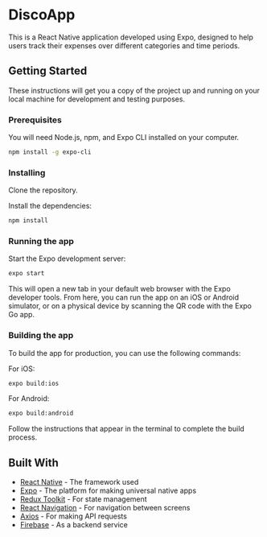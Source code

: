 # DiscoApp

This is a React Native application developed using Expo, designed to help users track their expenses over different categories and time periods.

## Getting Started

These instructions will get you a copy of the project up and running on your local machine for development and testing purposes.

### Prerequisites

You will need Node.js, npm, and Expo CLI installed on your computer.

```bash
npm install -g expo-cli
```

### Installing

Clone the repository.

Install the dependencies:

```bash
npm install
```

### Running the app

Start the Expo development server:

```bash
expo start
```

This will open a new tab in your default web browser with the Expo developer tools. From here, you can run the app on an iOS or Android simulator, or on a physical device by scanning the QR code with the Expo Go app.

### Building the app

To build the app for production, you can use the following commands:

For iOS:

```bash
expo build:ios
```

For Android:

```bash
expo build:android
```

Follow the instructions that appear in the terminal to complete the build process.

## Built With

- [React Native](https://reactnative.dev/) - The framework used
- [Expo](https://expo.dev/) - The platform for making universal native apps
- [Redux Toolkit](https://redux-toolkit.js.org/) - For state management
- [React Navigation](https://reactnavigation.org/) - For navigation between screens
- [Axios](https://axios-http.com/) - For making API requests
- [Firebase](https://firebase.google.com/) - As a backend service
